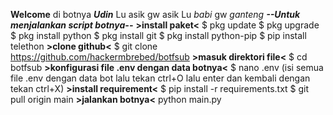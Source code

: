 **Welcome** di botnya ***Udin***
Lu asik gw asik
Lu *babi* gw *ganteng*
 ***--Untuk menjalankan script botnya--***
**>install paket<**
$ pkg update
$ pkg upgrade
$ pkg install python
$ pkg install git
$ pkg install python-pip
$ pip install telethon
**>clone github<**
$ git clone https://github.com/hackermbrebed/botfsub
**>masuk direktori file<**
$ cd botfsub
**>konfigurasi file .env dengan data botnya<**
$ nano .env
(isi semua file .env dengan data bot lalu tekan ctrl+O lalu enter dan kembali dengan tekan ctrl+X)
**>install requirement<**
$ pip install -r requirements.txt
$ git pull origin main
**>jalankan botnya<**
python main.py
